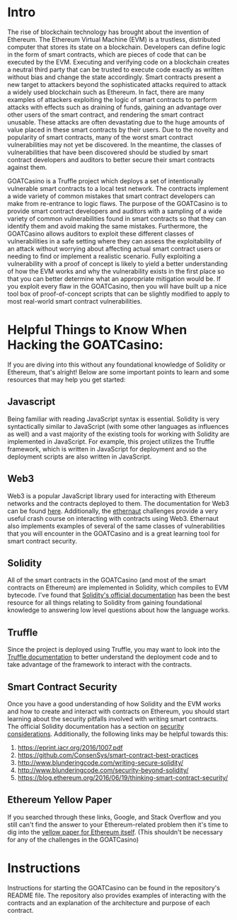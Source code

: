 # Intro

The rise of blockchain technology has brought about the invention of Ethereum.
The Ethereum Virtual Machine (EVM) is a trustless, distributed computer that stores its state on a blockchain.
Developers can define logic in the form of smart contracts, which are pieces of code that can be executed by the EVM.
Executing and verifying code on a blockchain creates a neutral third party that can be trusted to execute code exactly as written without bias and change the state accordingly.
Smart contracts present a new target to attackers beyond the sophisticated attacks required to attack a widely used blockchain such as Ethereum.
In fact, there are many examples of attackers exploiting the logic of smart contracts to perform attacks with effects such as draining of funds, gaining an advantage over other users of the smart contract, and rendering the smart contract unusable.
These attacks are often devastating due to the huge amounts of value placed in these smart contracts by their users.
Due to the novelty and popularity of smart contracts, many of the worst smart contract vulnerabilities may not yet be discovered.
In the meantime, the classes of vulnerabilities that have been discovered should be studied by smart contract developers and auditors to better secure their smart contracts against them.

GOATCasino is a Truffle project which deploys a set of intentionally vulnerable smart contracts to a local test network.
The contracts implement a wide variety of common mistakes that smart contract developers can make from re-entrance to logic flaws.
The purpose of the GOATCasino is to provide smart contract developers and auditors with a sampling of a wide variety of common vulnerabilities found in smart contracts so that they can identify them and avoid making the same mistakes.
Furthermore, the GOATCasino allows auditors to exploit these different classes of vulnerabilities in a safe setting where they can assess the exploitability of an attack without worrying about affecting actual smart contract users or needing to find or implement a realistic scenario.
Fully exploiting a vulnerability with a proof of concept is likely to yield a better understanding of how the EVM works and why the vulnerability exists in the first place so that you can better determine what an appropriate mitigation would be.
If you exploit every flaw in the GOATCasino, then you will have built up a nice tool box of proof-of-concept scripts that can be slightly modified to apply to most real-world smart contract vulnerabilities.

# Helpful Things to Know When Hacking the GOATCasino:

If you are diving into this without any foundational knowledge of Solidity or Ethereum, that's alright!
Below are some important points to learn and some resources that may help you get started:

## Javascript
Being familiar with reading JavaScript syntax is essential. Solidity is very syntactically similar to JavaScript (with some other languages as influences as well) and a vast majority of the existing tools for working with Solidity are implemented in JavaScript. For example, this project utilizes the Truffle framework, which is written in JavaScript for deployment and so the deployment scripts are also written in JavaScript.

## Web3
Web3 is a popular JavaScript library used for interacting with Ethereum networks and the contracts deployed to them. The documentation for Web3 can be found [here](https://web3js.readthedocs.io/en/1.0/). Additionally, the [ethernaut](https://ethernaut.zeppelin.solutions/) challenges provide a very useful crash course on interacting with contracts using Web3. Ethernaut also implements examples of several of the same classes of vulnerabilities that you will encounter in the GOATCasino and is a great learning tool for smart contract security.

## Solidity
All of the smart contracts in the GOATCasino (and most of the smart contracts on Ethereum) are implemented in Solidity, which compiles to EVM bytecode. I've found that [Solidity's official documentation](http://solidity.readthedocs.io/en/develop/) has been the best resource for all things relating to Solidity from gaining foundational knowledge to answering low level questions about how the language works.

## Truffle
Since the project is deployed using Truffle, you may want to look into the [Truffle documentation](http://truffleframework.com/) to better understand the deployment code and to take advantage of the framework to interact with the contracts.

## Smart Contract Security
Once you have a good understanding of how Solidity and the EVM works and how to create and interact with contracts on Ethereum, you should start learning about the security pitfalls involved with writing smart contracts. The official Solidity documentation has a section on [security considerations](http://solidity.readthedocs.io/en/develop/security-considerations.html).
Additionally, the following links may be helpful towards this:
 1. https://eprint.iacr.org/2016/1007.pdf
 1. https://github.com/ConsenSys/smart-contract-best-practices
 1. http://www.blunderingcode.com/writing-secure-solidity/
 1. http://www.blunderingcode.com/security-beyond-solidity/
 1. https://blog.ethereum.org/2016/06/19/thinking-smart-contract-security/

## Ethereum Yellow Paper
If you searched through these links, Google, and Stack Overflow and you still can't find the answer to your Ethereum-related problem then it's time to dig into the [yellow paper for Ethereum itself](https://ethereum.github.io/yellowpaper/paper.pdf). (This shouldn't be necessary for any of the challenges in the GOATCasino)


# Instructions
Instructions for starting the GOATCasino can be found in the repository's README file.
The repository also provides examples of interacting with the contracts and an explanation of the architecture and purpose of each contract.
<!-- TKTK link to the repo here -->